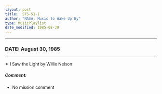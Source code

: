```yaml
---
layout: post
title:  STS-51-I
author: "NASA: Music to Wake Up By"
type: MusicPlaylist
date_modified: 1985-08-30
---
```


----
### DATE: August 30, 1985
----
✦ I Saw the Light by Willie Nelson

##### Comment:
* No mission comment
